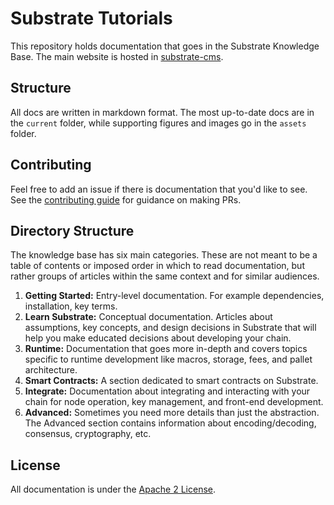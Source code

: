 # Substrate Tutorials

This repository holds documentation that goes in the Substrate Knowledge Base. The main website is hosted in [substrate-cms](https://github.com/substrate-developer-hub/substrate-cms).

## Structure

All docs are written in markdown format. The most up-to-date docs are in the `current` folder, while supporting figures and images go in the `assets` folder.

## Contributing

Feel free to add an issue if there is documentation that you'd like to see. See the [contributing guide](https://github.com/substrate-developer-hub/knowledge-base/blob/master/CONTRIBUTING.md) for guidance on making PRs.

## Directory Structure

The knowledge base has six main categories. These are not meant to be a table of contents or
imposed order in which to read documentation, but rather groups of articles within the same context
and for similar audiences.

1. **Getting Started:** Entry-level documentation. For example dependencies, installation, key
  terms.
1. **Learn Substrate:** Conceptual documentation. Articles about assumptions, key concepts, and
  design decisions in Substrate that will help you make educated decisions about developing your
  chain.
1. **Runtime:** Documentation that goes more in-depth and covers topics specific to runtime
  development like macros, storage, fees, and pallet architecture.
1. **Smart Contracts:** A section dedicated to smart contracts on Substrate.
1. **Integrate:** Documentation about integrating and interacting with your chain for node
  operation, key management, and front-end development.
1. **Advanced:** Sometimes you need more details than just the abstraction. The Advanced section
  contains information about encoding/decoding, consensus, cryptography, etc.

## License

All documentation is under the [Apache 2 License](https://github.com/substrate-developer-hub/knowledge-base/blob/master/LICENSE).
